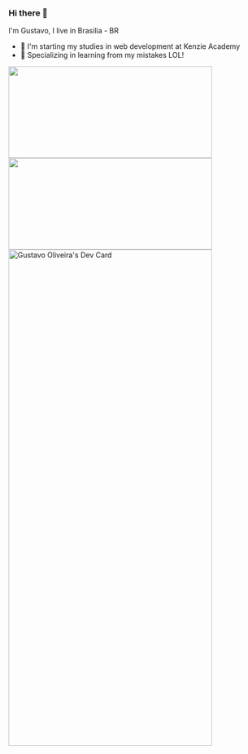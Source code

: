 ### Hi there 👋
I'm Gustavo, I live in Brasilia - BR

- 🌱 I'm starting my studies in web development at Kenzie Academy
- 🏅 Specializing in learning from my mistakes LOL!

<div>
<a href="https://github.com/Gstvo-Oliveira">
<img height ="180em" width = "400px" src="https://github-readme-stats.vercel.app/api?username=Gstvo-Oliveira&?theme=tokyonight"/>
<img height ="180em" width = "400px" src="https://github-readme-stats.vercel.app/api/top-langs/?username=Gstvo-Oliveira&layout=compact&?theme=tokyonight"/>
</div>
<a href="https://app.daily.dev/gstvo"><img src="https://api.daily.dev/devcards/66b4523d363d41c88d9113617d5dca25.png?r=u2d" width="400" height="50%" alt="Gustavo Oliveira's Dev Card"/></a>
